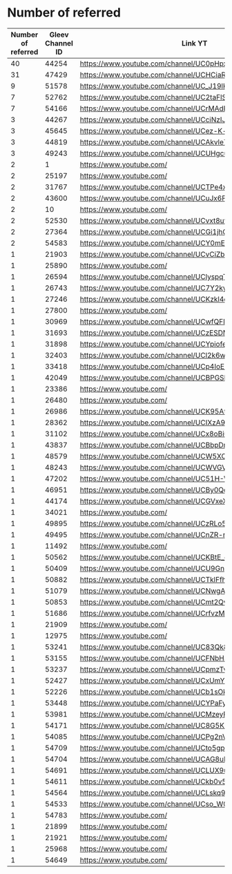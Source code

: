 # Number of referred

| Number of referred | Gleev Channel ID | Link YT | Status | Subscribers YT |
| --- | --- | --- | --- | --- |
| 40 | 44254 | https://www.youtube.com/channel/UC0pHpxSt_4gd63WylQL0cVQ | Diamond | 1280000 |
| 31 | 47429 | https://www.youtube.com/channel/UCHCiaRsqvtMriZlVxYMP5ig | Diamond | 1430000 |
| 9 | 51578 | https://www.youtube.com/channel/UC_J19lKignAGeeQE8LRkVwQ | Silver | 128000 |
| 7 | 52762 | https://www.youtube.com/channel/UC2taFIS_tlqOS7TagydOENw | Bronze | 1840 |
| 7 | 54166 | https://www.youtube.com/channel/UCrMAdFVIKRjSSJG30i-ESCw | Silver | 12500 |
| 3 | 44267 | https://www.youtube.com/channel/UCciNzIJIT_Zhgk3_QYU9tFw | Bronze | 19100 |
| 3 | 45645 | https://www.youtube.com/channel/UCez-K-wiCY32xrvY4tK9FdA | Bronze | 1000 |
| 3 | 44819 | https://www.youtube.com/channel/UCAkvle7016gUmxIqMH45qkw | Silver | 13400 |
| 3 | 49243 | https://www.youtube.com/channel/UCUHgcuvYUwttB7hD0qjCf_A | Gold | 30400 |
| 2 | 1 | https://www.youtube.com/ | 0 |  |
| 2 | 25197 | https://www.youtube.com/ | 0 |  |
| 2 | 31767 | https://www.youtube.com/channel/UCTPe4xLe4oCV6G8BEuGCD2w | Bronze | 38000 |
| 2 | 43600 | https://www.youtube.com/channel/UCuJx6FlSRTGRVVAJQ4E9IMg | Gold | 27300 |
| 2 | 10 | https://www.youtube.com/ | 0 |  |
| 2 | 52530 | https://www.youtube.com/channel/UCvxt8uvhfYNchYmwmGY1FaA | Bronze | 214 |
| 2 | 27364 | https://www.youtube.com/channel/UCGi1jhONKcC2yJyl7tlY_bA | Bronze | 62200 |
| 2 | 54583 | https://www.youtube.com/channel/UCY0mELS6I0bYefn4b0qQB3A | Bronze | 1770 |
| 1 | 21903 | https://www.youtube.com/channel/UCvCiZbbWp0qA0fPjMXAb9zw | Bronze | 1940 |
| 1 | 25890 | https://www.youtube.com/ | 0 |  |
| 1 | 26594 | https://www.youtube.com/channel/UClyspqT5QnlI1roLYle9wFw | Bronze | 8490 |
| 1 | 26743 | https://www.youtube.com/channel/UC7Y2kyLVBRBBTY7t5l42EyA | Bronze | 8780 |
| 1 | 27246 | https://www.youtube.com/channel/UCKzkl4qfdQleE_wRrfeXn4g | Bronze | 382 |
| 1 | 27800 | https://www.youtube.com/ | 0 |  |
| 1 | 30969 | https://www.youtube.com/channel/UCwfQFI4QQQMqHDl8KpC7G_Q | Bronze | 3050 |
| 1 | 31693 | https://www.youtube.com/channel/UCzESDMsYJOTPkTyHvrsT2Bg | Bronze | 2470 |
| 1 | 31898 | https://www.youtube.com/channel/UCYpiofei09jRJQCJK7YzZPg | Rejected | 5 |
| 1 | 32403 | https://www.youtube.com/channel/UCl2k6wwIxBkMgEgB-eM04Qw | Bronze | 1560 |
| 1 | 33418 | https://www.youtube.com/channel/UCp4IoEnU71M84icmwCHrr7Q | Bronze | 886 |
| 1 | 42049 | https://www.youtube.com/channel/UCBPGSbZZ-ORdqrt2-tOrO9w | Gold | 139000 |
| 1 | 23386 | https://www.youtube.com/ | 0 |  |
| 1 | 26480 | https://www.youtube.com/ | 0 |  |
| 1 | 26986 | https://www.youtube.com/channel/UCK95A90P0zy6-OaHQ6TI8WQ | Silver | 46400 |
| 1 | 28362 | https://www.youtube.com/channel/UCIXzA9uSl-03B-S1kLSw2Yg | Silver | 10400 |
| 1 | 31102 | https://www.youtube.com/channel/UCx8oBiuoE0p51VptpaUox8g | Gold | 33300 |
| 1 | 43837 | https://www.youtube.com/channel/UCBbpDru8D8p-eMWuAHPH1SA | Silver | 2720 |
| 1 | 48579 | https://www.youtube.com/channel/UCW5XOLhwK9ujsXlxJIsLEbw | Silver | 182000 |
| 1 | 48243 | https://www.youtube.com/channel/UCWVGVExuNIlV22NGCXtLIIw | Gold | 62600 |
| 1 | 47202 | https://www.youtube.com/channel/UC51H-WAhQ0PIoM3E5a7OSaw | Silver | 2410 |
| 1 | 46951 | https://www.youtube.com/channel/UCBy0QdmqT0AdNqjib3ynAgQ | Silver | 2800 |
| 1 | 44174 | https://www.youtube.com/channel/UCGVxeXuClUmtALDJcIlTIMw | Bronze | 147 |
| 1 | 34021 | https://www.youtube.com/ | 0 |  |
| 1 | 49895 | https://www.youtube.com/channel/UCzRLo5mOMK3yFA9GAmzYGCQ | Silver | 1140 |
| 1 | 49495 | https://www.youtube.com/channel/UCnZR-r4z1-mToDX5VcQAuNg | Gold | 685000 |
| 1 | 11492 | https://www.youtube.com/ | 0 |  |
| 1 | 50562 | https://www.youtube.com/channel/UCKBtE_dSCBlKYyyk6lI1T2w | Rejected | 48 |
| 1 | 50409 | https://www.youtube.com/channel/UCU9GnpDDi3koNNjdqKhd-gQ | Gold | 585000 |
| 1 | 50882 | https://www.youtube.com/channel/UCTklFfheQpsiJMAIM8gpSAQ | Silver | 4520 |
| 1 | 51079 | https://www.youtube.com/channel/UCNwgAA6KXZuMnisxpeU4sjQ | Bronze | 60 |
| 1 | 50853 | https://www.youtube.com/channel/UCmt2QvFBNQlMzw_5sgLPFnQ | Gold | 191000 |
| 1 | 51686 | https://www.youtube.com/channel/UCrfvzMIdz9zN4Zw_P892OwA | Bronze | 2120 |
| 1 | 21909 | https://www.youtube.com/ | 0 |  |
| 1 | 12975 | https://www.youtube.com/ | 0 |  |
| 1 | 53241 | https://www.youtube.com/channel/UC83Qk81-NetHoVyWimIfaIg | Bronze | 81 |
| 1 | 53155 | https://www.youtube.com/channel/UCFNbH4PH9FztcnBnl1JO7Vg | Bronze | 8130 |
| 1 | 53237 | https://www.youtube.com/channel/UCpmzTvNtiCd6HKeaLQJ2teA | Bronze | 64200 |
| 1 | 52427 | https://www.youtube.com/channel/UCxUmYb08UaUJP5bCDET_fBw | Bronze | 150 |
| 1 | 52226 | https://www.youtube.com/channel/UCb1sOkPyfKr_Q3ut7DU8lpw | Bronze | 17600 |
| 1 | 53448 | https://www.youtube.com/channel/UCYPaFyYpW8bYmS52AUHkXeA | Bronze | 48700 |
| 1 | 53981 | https://www.youtube.com/channel/UCMzeyFOfHrhLSODJYaeBheQ | Rejected | 114 |
| 1 | 54171 | https://www.youtube.com/channel/UC8G5Ks_oBhrKffTg9E76NtA | Bronze | 5340 |
| 1 | 54085 | https://www.youtube.com/channel/UCPg2nVImScV0ORT-pzIj20g | Bronze | 244 |
| 1 | 54709 | https://www.youtube.com/channel/UCto5gpy9Nz9DwYI85RAluHw | Bronze | 2100 |
| 1 | 54704 | https://www.youtube.com/channel/UCAG8uBft_XCzLFbF2rKAxMA | Bronze | 69 |
| 1 | 54691 | https://www.youtube.com/channel/UCLUX9uOKFy2qeqnpQ8p9YbA | Bronze | 1640 |
| 1 | 54611 | https://www.youtube.com/channel/UCkb0v5M60S0dpA4ojaNfFNA | Bronze | 582 |
| 1 | 54564 | https://www.youtube.com/channel/UCLskq95YBAOrhdlThKctzFw | Rejected | 35 |
| 1 | 54533 | https://www.youtube.com/channel/UCso_W0qcG8K-ZV0Fo9f1svw | Rejected | 31 |
| 1 | 54783 | https://www.youtube.com/ | 0 |  |
| 1 | 21899 | https://www.youtube.com/ | 0 |  |
| 1 | 21921 | https://www.youtube.com/ | 0 |  |
| 1 | 25968 | https://www.youtube.com/ | 0 |  |
| 1 | 54649 | https://www.youtube.com/ | 0 |  |